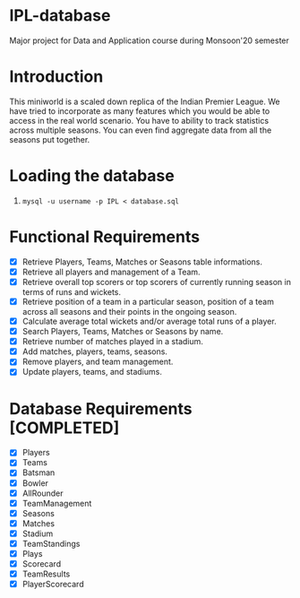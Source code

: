 # IPL-database
Major project for Data and Application course during Monsoon'20 semester

# Introduction
This miniworld is a scaled down replica of the Indian Premier League. We have tried to incorporate as many features which you would be able to access in the real world scenario. You have to ability to track statistics across multiple seasons. You can even find aggregate data from all the seasons put together. 


# Loading the database
1. ```mysql -u username -p IPL < database.sql```

# Functional Requirements
- [x] Retrieve Players, Teams, Matches or Seasons table informations.
- [x] Retrieve all players and management of a Team.
- [x] Retrieve overall top scorers or top scorers of currently running season in terms of runs and wickets.
- [x] Retrieve position of a team in a particular season, position of a team across all seasons and their points in the ongoing season.
- [x] Calculate average total wickets and/or average total runs of a player.
- [x] Search Players, Teams, Matches or Seasons by name.
- [x] Retrieve number of matches played in a stadium.
- [x] Add matches, players, teams, seasons.
- [x] Remove players, and team management.
- [x] Update players, teams, and stadiums.

# Database Requirements [COMPLETED]
- [x] Players <br>
- [x] Teams <br>
- [x] Batsman<br>
- [x] Bowler<br>
- [x] AllRounder<br>
- [x] TeamManagement<br>
- [x] Seasons<br>
- [x] Matches<br>
- [x] Stadium<br>
- [x] TeamStandings<br>
- [x] Plays<br>
- [x] Scorecard<br>
- [x] TeamResults<br>
- [x] PlayerScorecard<br>

